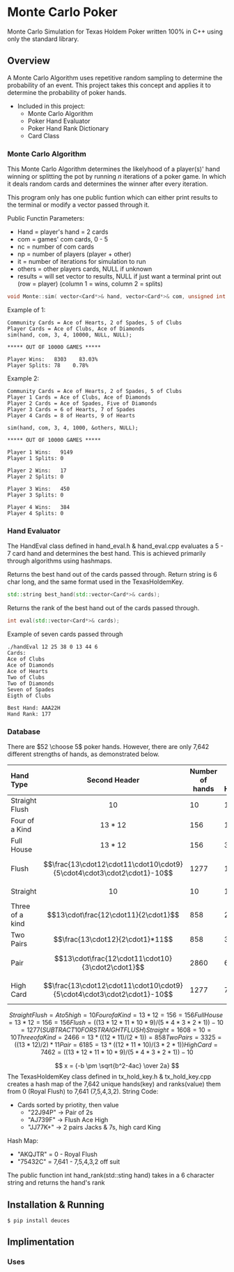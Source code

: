 # Monte Carlo Poker

Monte Carlo Simulation for Texas Holdem Poker written 100% in C++ using only the standard library.

## Overview
A Monte Carlo Algorithm uses repetitive random sampling to determine the probability of an event. This project takes this concept and applies it to determine the probability of poker hands.

- Included in this project:
  - Monte Carlo Algorithm
  - Poker Hand Evaluator
  - Poker Hand Rank Dictionary
  - Card Class

### Monte Carlo Algorithm

This Monte Carlo Algorithm determines the likelyhood of a player(s)' hand winning or splitting the pot by running *n* iterations of a poker game. In which it deals random cards and determines the winner after every iteration.

This program only has one public funtion which can either print results to the terminal or modify a vector passed through it.

Public Functin Parameters:
- Hand     = player's hand = 2 cards
- com      = games' com cards, 0 - 5
- nc       = number of com cards
- np       = number of players (player + other)
- it       = number of iterations for simulation to run
- others   = other players cards, NULL if unknown
- results  = will set vector to results, NULL if just want a terminal print out (row = player) (column 1 = wins, column 2 = splits)

```c++
void Monte::sim( vector<Card*>& hand, vector<Card*>& com, unsigned int nc, unsigned int np, unsigned int it, vector<vector<Card*> >* others_cards, vector<vector<int> >* results)
```
Example of 1:
```
Community Cards = Ace of Hearts, 2 of Spades, 5 of Clubs
Player Cards = Ace of Clubs, Ace of Diamonds
sim(hand, com, 3, 4, 10000, NULL, NULL);

***** OUT OF 10000 GAMES *****

Player Wins:   8303    83.03%
Player Splits: 78    0.78%
```
Example 2:
```
Community Cards = Ace of Hearts, 2 of Spades, 5 of Clubs
Player 1 Cards = Ace of Clubs, Ace of Diamonds
Player 2 Cards = Ace of Spades, Five of Diamonds
Player 3 Cards = 6 of Hearts, 7 of Spades
Player 4 Cards = 8 of Hearts, 9 of Hearts

sim(hand, com, 3, 4, 1000, &others, NULL);

***** OUT OF 10000 GAMES *****

Player 1 Wins:   9149
Player 1 Splits: 0

Player 2 Wins:   17
Player 2 Splits: 0

Player 3 Wins:   450
Player 3 Splits: 0

Player 4 Wins:   384
Player 4 Splits: 0
```

### Hand Evaluator

The HandEval class defined in hand_eval.h & hand_eval.cpp evaluates a 5 - 7 card hand and determines the best hand. This is achieved primarily through algorithms using hashmaps.


Returns the best hand out of the cards passed through. Return string is 6 char long, and the same format used in the TexasHoldemKey.
```cpp
std::string best_hand(std::vector<Card*>& cards);
```
Returns the rank of the best hand out of the cards passed through.
```cpp
int eval(std::vector<Card*>& cards);
```
Example of seven cards passed through
```
./handEval 12 25 38 0 13 44 6
Cards: 
Ace of Clubs
Ace of Diamonds
Ace of Hearts
Two of Clubs
Two of Diamonds
Seven of Spades
Eigth of Clubs

Best Hand: AAA22H
Hand Rank: 177
```

### Database

There are $52 \choose 5$ poker hands. However, there are only 7,642 different strengths of hands, as demonstrated below.

| Hand Type       | Second Header | Number of hands | Sum of Hands|
| :-------------- | --------------------- | --- | --- |
| Straight Flush  | $$10$$                | 10   | 10 |
| Four of a Kind  | $$13*12$$             | 156  | 166 |
| Full House      | $$13*12$$             | 156  | 322 |
| Flush           | $$\frac{13\cdot12\cdot11\cdot10\cdot9}{5\cdot4\cdot3\cdot2\cdot1}-10$$ | 1277 | 1,599|
| Straight        | $$10$$  | 10 | 1,609 |
| Three of a kind | $$13\cdot\frac{12\cdot11}{2\cdot1}$$ | 858 | 2,467 |
| Two Pairs       | $$\frac{13\cdot12}{2\cdot1}*11$$ | 858 | 3,325 |
| Pair            | $$13\cdot\frac{12\cdot11\cdot10}{3\cdot2\cdot1}$$ | 2860 | 6,185 |
| High Card       | $$\frac{13\cdot12\cdot11\cdot10\cdot9}{5\cdot4\cdot3\cdot2\cdot1}-10$$| 1277 | 7,642 |
```math
Straight Flush  =    A to 5 high  =    10 
Four of a Kind  =    13 * 12      =    156                                = 156
Full House      =    13 * 12      =    156                             = 156
Flush           =    ((13*12*11*10*9) / (5*4*3*2*1)) - 10    = 1277 (SUBTRACT 10 FOR STRAIGHT FLUSH)
Straight        =    1608    =    10                                      = 10
Three of a Kind =    2466    =    13 * ((12*11) / (2*1))                  = 858
Two Pairs       =    3325    =    ((13*12) / 2) * 11                      
Pair            =    6185    =    13 * ((12*11*10) / (3*2*1))             
High Card       =    7462    =    ((13*12*11*10*9) / (5*4*3*2*1)) - 10
```
$$ x = {-b \pm \sqrt{b^2-4ac} \over 2a} $$
The TexasHoldemKey class defined in tx_hold_key.h & tx_hold_key.cpp creates a hash map of the 7,642 unique hands(key) and ranks(value) them from 0 (Royal Flush) to 7,641 (7,5,4,3,2).
String Code:
- Cards sorted by priotity, then value
  - "22J94P" -> Pair of 2s
  - "AJ739F" -> Flush Ace High
  - "JJ77K+" -> 2 pairs Jacks & 7s, high card King

Hash Map: 
- "AKQJTR" = 0     - Royal Flush
- "75432C" = 7,641 - 7,5,4,3,2 off suit

The public function int hand_rank(std::sting hand) takes in a 6 character string and returns the hand's rank


## Installation & Running

```
$ pip install deuces
```

## Implimentation

### Uses


